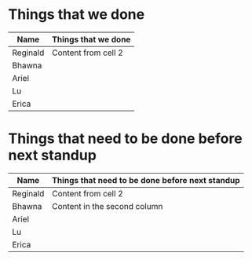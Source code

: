 # Things that we done
Name | Things that we done 
------------ | -------------
Reginald | Content from cell 2
Bhawna | 
Ariel | 
Lu | 
Erica | 

# Things that need to be done before next standup
Name | Things that need to be done before next standup
------------ | -------------
Reginald | Content from cell 2
Bhawna | Content in the second column
Ariel | 
Lu | 
Erica | 
